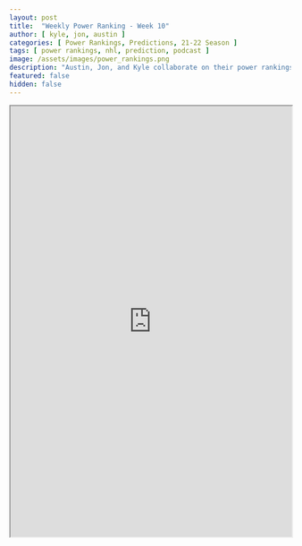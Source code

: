 ```yaml
---
layout: post
title:  "Weekly Power Ranking - Week 10"
author: [ kyle, jon, austin ]
categories: [ Power Rankings, Predictions, 21-22 Season ]
tags: [ power rankings, nhl, prediction, podcast ]
image: /assets/images/power_rankings.png
description: "Austin, Jon, and Kyle collaborate on their power rankings for week 10 of the NHL 2021 season."
featured: false
hidden: false
---
```


<iframe src="https://docs.google.com/spreadsheets/d/e/2PACX-1vTwE0pNSY6dXzNBAG3nkLVdZvQQ_kcoL4VlBKTxPJa-LkGqgCDjIm5zbhMSWu73A5gbC9dqsvZXCHeu/pubhtml?gid=0&amp;single=true&amp;widget=true&amp;headers=false"  width="100%" height="770"></iframe>
